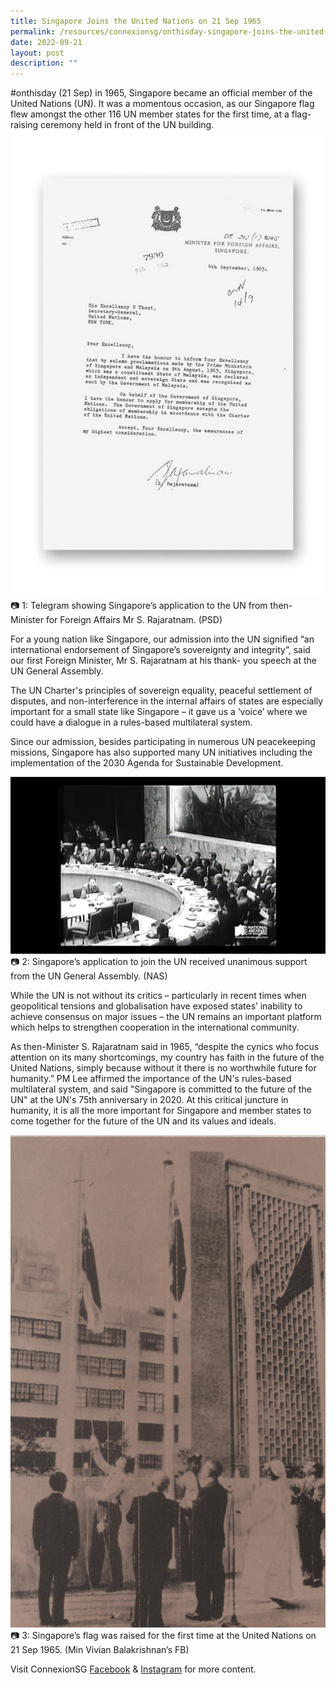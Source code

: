 ```yaml
---
title: Singapore Joins the United Nations on 21 Sep 1965
permalink: /resources/connexionsg/onthisday-singapore-joins-the-united-nations/
date: 2022-09-21
layout: post
description: ""
---
```

#onthisday (21 Sep) in 1965, Singapore became an official member of the United Nations (UN). It was a momentous occasion, as our Singapore flag flew amongst the other 116 UN member states for the first time, at a flag-raising ceremony held in front of the UN building. 
![](/images/connexionsg/2022/un%201%20(psd).jpg)
📷 1: Telegram showing Singapore’s application to the UN from then-Minister for Foreign Affairs Mr S. Rajaratnam. (PSD)

For a young nation like Singapore, our admission into the UN signified “an international endorsement of Singapore’s sovereignty and integrity”, said our first Foreign Minister, Mr S. Rajaratnam at his thank- you speech at the UN General Assembly. 

The UN Charter's principles of sovereign equality, peaceful settlement of disputes, and non-interference in the internal affairs of states are especially important for a small state like Singapore – it gave us a ‘voice’ where we could have a dialogue in a rules-based multilateral system. 

Since our admission, besides participating in numerous UN peacekeeping missions, Singapore has also supported many UN initiatives including the implementation of the 2030 Agenda for Sustainable Development.

![](/images/connexionsg/2022/un%202%20(nas).png)
📷 2: Singapore’s application to join the UN received unanimous support from the UN General Assembly. (NAS)

While the UN is not without its critics – particularly in recent times when geopolitical tensions and globalisation have exposed states’ inability to achieve consensus on major issues – the UN remains an important platform which helps to strengthen cooperation in the international community.

As then-Minister S. Rajaratnam said in 1965, “despite the cynics who focus attention on its many shortcomings, my country has faith in the future of the United Nations, simply because without it there is no worthwhile future for humanity.” PM Lee affirmed the importance of the UN's rules-based multilateral system, and said "Singapore is committed to the future of the UN" at the UN's 75th anniversary in 2020. At this critical juncture in humanity, it is all the more important for Singapore and member states to come together for the future of the UN and its values and ideals.

![](/images/connexionsg/2022/un%203%20(min%20vivian%20%20balakrishnan%20fb).jpg)
📷 3: Singapore’s flag was raised for the first time at the United Nations on 21 Sep 1965. (Min Vivian  Balakrishnan’s FB)

Visit ConnexionSG [Facebook](https://www.facebook.com/ConnexionSG) & [Instagram](https://www.instagram.com/connexionsg/)​ for more content.